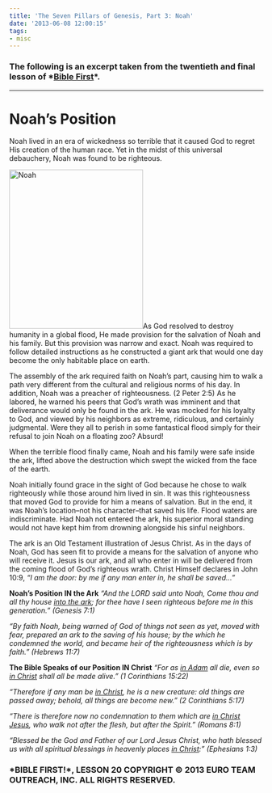 ```yaml
---
title: 'The Seven Pillars of Genesis, Part 3: Noah'
date: '2013-06-08 12:00:15'
tags:
- misc
---
```


<h3>The following is an excerpt taken from the twentieth and final lesson of *<a title="Bible First" href="http://www.getbiblefirst.com" target="_blank">Bible First</a>*.</h3>

<hr />

<h1>Noah’s Position</h1>
Noah lived in an era of wickedness so terrible that it caused God to regret His creation of the human race. Yet in the midst of this universal debauchery, Noah was found to be righteous.

<a href="https://s3.amazonaws.com/images.ofreport.com/2013/05/Noah.jpg"><img class="alignleft  wp-image-1812" alt="Noah" src="https://s3.amazonaws.com/images.ofreport.com/2013/05/Noah-378x450.jpg" width="265" height="315" /></a>As God resolved to destroy humanity in a global flood, He made provision for the salvation of Noah and his family. But this provision was narrow and exact. Noah was required to follow detailed instructions as he constructed a giant ark that would one day become the only habitable place on earth.

The assembly of the ark required faith on Noah’s part, causing him to walk a path very different from the cultural and religious norms of his day. In addition, Noah was a preacher of righteousness. (2 Peter 2:5) As he labored, he warned his peers that God’s wrath was imminent and that deliverance would only be found in the ark. He was mocked for his loyalty to God, and viewed by his neighbors as extreme, ridiculous, and certainly judgmental. Were they all to perish in some fantastical flood simply for their refusal to join Noah on a floating zoo? Absurd!

When the terrible flood finally came, Noah and his family were safe inside the ark, lifted above the destruction which swept the wicked from the face of the earth.

Noah initially found grace in the sight of God because he chose to walk righteously while those around him lived in sin. It was this righteousness that moved God to provide for him a means of salvation. But in the end, it was Noah’s location–not his character–that saved his life. Flood waters are indiscriminate. Had Noah not entered the ark, his superior moral standing would not have kept him from drowning alongside his sinful neighbors.

The ark is an Old Testament illustration of Jesus Christ. As in the days of Noah, God has seen fit to provide a means for the salvation of anyone who will receive it. Jesus is our ark, and all who enter in will be delivered from the coming flood of God’s righteous wrath. Christ Himself declares in John 10:9, *“I am the door: by me if any man enter in, he shall be saved…”*

<strong>Noah’s Position IN the Ark</strong>
*“And the LORD said unto Noah, Come thou and all thy house <span style="text-decoration: underline;">into the ark</span>; for thee have I seen righteous before me in this generation.” (Genesis 7:1)*

*“By faith Noah, being warned of God of things not seen as yet, moved with fear, prepared an ark to the saving of his house; by the which he condemned the world, and became heir of the righteousness which is by faith.” (Hebrews 11:7)*

<strong>The Bible Speaks of our Position IN Christ</strong>
*“For as <span style="text-decoration: underline;">in Adam</span> all die, even so <span style="text-decoration: underline;">in Christ</span> shall all be made alive.” (1 Corinthians 15:22)*

*“Therefore if any man be <span style="text-decoration: underline;">in Christ</span>, he is a new creature: old things are passed away; behold, all things are become new.” (2 Corinthians 5:17)*

*“There is therefore now no condemnation to them which are <span style="text-decoration: underline;">in Christ Jesus</span>, who walk not after the flesh, but after the Spirit.” (Romans 8:1)*

*“Blessed be the God and Father of our Lord Jesus Christ, who hath blessed us with all spiritual blessings in heavenly places <span style="text-decoration: underline;">in Christ</span>:” (Ephesians 1:3)*
<h3><strong>*BIBLE FIRST!*, LESSON 20</strong>
COPYRIGHT © 2013 EURO TEAM OUTREACH, INC. ALL RIGHTS RESERVED.</h3>
